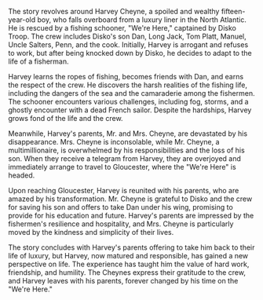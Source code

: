The story revolves around Harvey Cheyne, a spoiled and wealthy fifteen-year-old boy, who falls overboard from a luxury liner in the North Atlantic. He is rescued by a fishing schooner, "We're Here," captained by Disko Troop. The crew includes Disko's son Dan, Long Jack, Tom Platt, Manuel, Uncle Salters, Penn, and the cook. Initially, Harvey is arrogant and refuses to work, but after being knocked down by Disko, he decides to adapt to the life of a fisherman.

Harvey learns the ropes of fishing, becomes friends with Dan, and earns the respect of the crew. He discovers the harsh realities of the fishing life, including the dangers of the sea and the camaraderie among the fishermen. The schooner encounters various challenges, including fog, storms, and a ghostly encounter with a dead French sailor. Despite the hardships, Harvey grows fond of the life and the crew.

Meanwhile, Harvey's parents, Mr. and Mrs. Cheyne, are devastated by his disappearance. Mrs. Cheyne is inconsolable, while Mr. Cheyne, a multimillionaire, is overwhelmed by his responsibilities and the loss of his son. When they receive a telegram from Harvey, they are overjoyed and immediately arrange to travel to Gloucester, where the "We're Here" is headed.

Upon reaching Gloucester, Harvey is reunited with his parents, who are amazed by his transformation. Mr. Cheyne is grateful to Disko and the crew for saving his son and offers to take Dan under his wing, promising to provide for his education and future. Harvey's parents are impressed by the fishermen's resilience and hospitality, and Mrs. Cheyne is particularly moved by the kindness and simplicity of their lives.

The story concludes with Harvey's parents offering to take him back to their life of luxury, but Harvey, now matured and responsible, has gained a new perspective on life. The experience has taught him the value of hard work, friendship, and humility. The Cheynes express their gratitude to the crew, and Harvey leaves with his parents, forever changed by his time on the "We're Here."